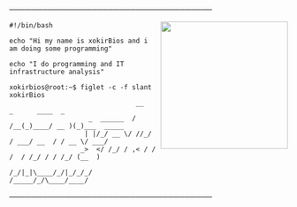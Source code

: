 
─────────────────────────────────────
</p>


<img align='right' src="https://cdn.discordapp.com/emojis/616023108586831891.png?v=1" width="230">

```shell
#!/bin/bash

echo "Hi my name is xokirBios and i am doing some programming"

echo "I do programming and IT infrastructure analysis"

xokirbios@root:~$ figlet -c -f slant xokirBios
                                __   _      ____  _           
                    _  ______  / /__(_)____/ __ )(_)___  _____
                   | |/_/ __ \/ //_/ / ___/ __  / / __ \/ ___/
                  _>  </ /_/ / ,< / / /  / /_/ / / /_/ (__  ) 
                 /_/|_|\____/_/|_/_/_/  /_____/_/\____/____/
```

─────────────────────────────────────




